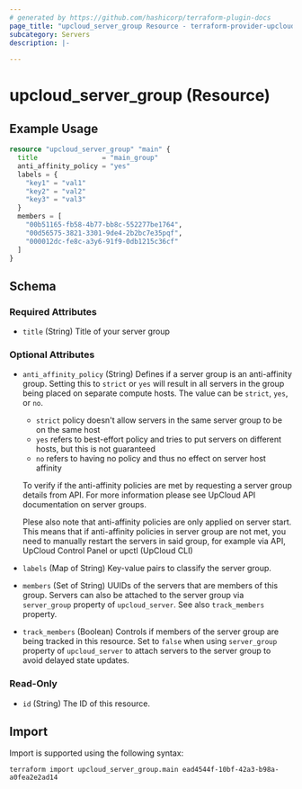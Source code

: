 ```yaml
---
# generated by https://github.com/hashicorp/terraform-plugin-docs
page_title: "upcloud_server_group Resource - terraform-provider-upcloud"
subcategory: Servers
description: |-
  
---
```


# upcloud_server_group (Resource)



## Example Usage

```terraform
resource "upcloud_server_group" "main" {
  title                = "main_group"
  anti_affinity_policy = "yes"
  labels = {
    "key1" = "val1"
    "key2" = "val2"
    "key3" = "val3"
  }
  members = [
    "00b51165-fb58-4b77-bb8c-552277be1764",
    "00d56575-3821-3301-9de4-2b2bc7e35pqf",
    "000012dc-fe8c-a3y6-91f9-0db1215c36cf"
  ]
}
```

<!-- schema generated by tfplugindocs -->
## Schema

### Required Attributes

- `title` (String) Title of your server group

### Optional Attributes

- `anti_affinity_policy` (String) Defines if a server group is an anti-affinity group. Setting this to `strict` or `yes` will
	result in all servers in the group being placed on separate compute hosts. The value can be `strict`, `yes`, or `no`.

	* `strict` policy doesn't allow servers in the same server group to be on the same host
	* `yes` refers to best-effort policy and tries to put servers on different hosts, but this is not guaranteed
	* `no` refers to having no policy and thus no effect on server host affinity

	To verify if the anti-affinity policies are met by requesting a server group details from API. For more information
	please see UpCloud API documentation on server groups.

	Plese also note that anti-affinity policies are only applied on server start. This means that if anti-affinity
	policies in server group are not met, you need to manually restart the servers in said group,
	for example via API, UpCloud Control Panel or upctl (UpCloud CLI)
- `labels` (Map of String) Key-value pairs to classify the server group.
- `members` (Set of String) UUIDs of the servers that are members of this group. Servers can also be attached to the server group via `server_group` property of `upcloud_server`. See also `track_members` property.
- `track_members` (Boolean) Controls if members of the server group are being tracked in this resource. Set to `false` when using `server_group` property of `upcloud_server` to attach servers to the server group to avoid delayed state updates.

### Read-Only

- `id` (String) The ID of this resource.

## Import

Import is supported using the following syntax:

```shell
terraform import upcloud_server_group.main ead4544f-10bf-42a3-b98a-a0fea2e2ad14
```
